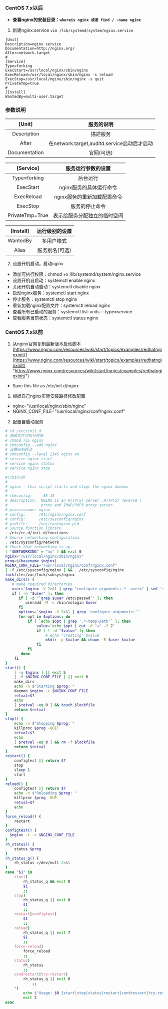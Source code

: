 ### **CentOS 7.x以后**
- **查看nginx的安装目录：`whereis nginx 或者 find / -name nginx`**
1. 新建nginx.service
`vim /lib/systemd/system/nginx.service`
```
[Unit]
Description=nginx service
Documentation=http://nginx.org/
After=network.target
#
[Service]
Type=forking
ExecStart=/usr/local/nginx/sbin/nginx
ExecReload=/usr/local/nginx/sbin/nginx -s reload
ExecStop=/usr/local/nginx/sbin/nginx -s quit
PrivateTmp=true
#
[Install]
WantedBy=multi-user.target
```

### 参数说明
|[Unit]|服务的说明|
| :---------: | :---------: |
|Description|描述服务|
|After|在network.target,auditd.service启动后才启动|
|Documentation|官网(可选)|

|[Service]|服务运行参数的设置|
| :---------: | :---------: |
|Type=forking|后台运行|
|ExecStart|nginx服务的具体运行命令|
|ExecReload|nginx服务的重新加载配置命令|
|ExecStop|服务的停止命令|
|PrivateTmp=True|表示给服务分配独立的临时空间|

|[Install]|运行级别的设置|
| :---------: | :---------: |
|WantedBy|多用户模式|
|Alias|服务别名(可选)|

2. 设置开机启动，启动nginx
- 添加可执行权限：chmod +x /lib/systemd/system/nginx.service
- 设置开机自启动：systemctl enable nginx
- 关闭开机自动启动：systemctl disable nginx
- 启动nginx服务：systemctl start nginx
- 停止服务：systemctl stop nginx
- 重新加载nginx配置文件：systemctl reload nginx
- 查看所有已启动的服务：systemctl list-units --type=service
- 查看服务当前状态：systemctl status nginx

### **CentOS 7.x以前**
1. 从nginx官网复制最新版本启动脚本[https://www.nginx.com/resources/wiki/start/topics/examples/redhatnginxinit/](https://www.nginx.com/resources/wiki/start/topics/examples/redhatnginxinit/ "https://www.nginx.com/resources/wiki/start/topics/examples/redhatnginxinit/") 
- Save this file as /etc/init.d/nginx
1. 根据自己nginx实际安装路径修改配置
- nginx="/usr/local/nginx/sbin/nginx"
- NGINX_CONF_FILE="/usr/local/nginx/conf/nginx.conf"
2. 配置自启动服务
```sh
# cd /etc/init.d
# 修改文件可执行权限
# chmod 755 nginx
# chkconfig --add nginx
# 设置开机启动
# chkconfig --level 2345 nginx on
# service nginx start
# service nginx status
# service nginx stop
```
```sh
#!/bin/sh
#
# nginx - this script starts and stops the nginx daemon
#
# chkconfig:   - 85 15
# description:  NGINX is an HTTP(S) server, HTTP(S) reverse \
#               proxy and IMAP/POP3 proxy server
# processname: nginx
# config:      /etc/nginx/nginx.conf
# config:      /etc/sysconfig/nginx
# pidfile:     /var/run/nginx.pid
# Source function library.
. /etc/rc.d/init.d/functions
# Source networking configuration.
. /etc/sysconfig/network
# Check that networking is up.
[ "$NETWORKING" = "no" ] && exit 0
nginx="/usr/local/nginx/sbin/nginx"
prog=$(basename $nginx)
NGINX_CONF_FILE="/usr/local/nginx/conf/nginx.conf"
[ -f /etc/sysconfig/nginx ] && . /etc/sysconfig/nginx
lockfile=/var/lock/subsys/nginx
make_dirs() {
   # make required directories
   user=`$nginx -V 2>&1 | grep "configure arguments:.*--user=" | sed 's/[^*]*--user=\([^ ]*\).*/\1/g' -`
   if [ -n "$user" ]; then
      if [ -z "`grep $user /etc/passwd`" ]; then
         useradd -M -s /bin/nologin $user
      fi
      options=`$nginx -V 2>&1 | grep 'configure arguments:'`
      for opt in $options; do
          if [ `echo $opt | grep '.*-temp-path'` ]; then
              value=`echo $opt | cut -d "=" -f 2`
              if [ ! -d "$value" ]; then
                  # echo "creating" $value
                  mkdir -p $value && chown -R $user $value
              fi
          fi
       done
    fi
}
start() {
    [ -x $nginx ] || exit 5
    [ -f $NGINX_CONF_FILE ] || exit 6
    make_dirs
    echo -n $"Starting $prog: "
    daemon $nginx -c $NGINX_CONF_FILE
    retval=$?
    echo
    [ $retval -eq 0 ] && touch $lockfile
    return $retval
}
stop() {
    echo -n $"Stopping $prog: "
    killproc $prog -QUIT
    retval=$?
    echo
    [ $retval -eq 0 ] && rm -f $lockfile
    return $retval
}
restart() {
    configtest || return $?
    stop
    sleep 1
    start
}
reload() {
    configtest || return $?
    echo -n $"Reloading $prog: "
    killproc $prog -HUP
    retval=$?
    echo
}
force_reload() {
    restart
}
configtest() {
  $nginx -t -c $NGINX_CONF_FILE
}
rh_status() {
    status $prog
}
rh_status_q() {
    rh_status >/dev/null 2>&1
}
case "$1" in
    start)
        rh_status_q && exit 0
        $1
        ;;
    stop)
        rh_status_q || exit 0
        $1
        ;;
    restart|configtest)
        $1
        ;;
    reload)
        rh_status_q || exit 7
        $1
        ;;
    force-reload)
        force_reload
        ;;
    status)
        rh_status
        ;;
    condrestart|try-restart)
        rh_status_q || exit 0
            ;;
    *)
        echo $"Usage: $0 {start|stop|status|restart|condrestart|try-restart|reload|force-reload|configtest}"
        exit 2
esac
```
